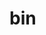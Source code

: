 <!-- generated by markdown-notes-tree -->

# bin

<!-- optional markdown-notes-tree directory description starts here -->

<!-- optional markdown-notes-tree directory description ends here -->


